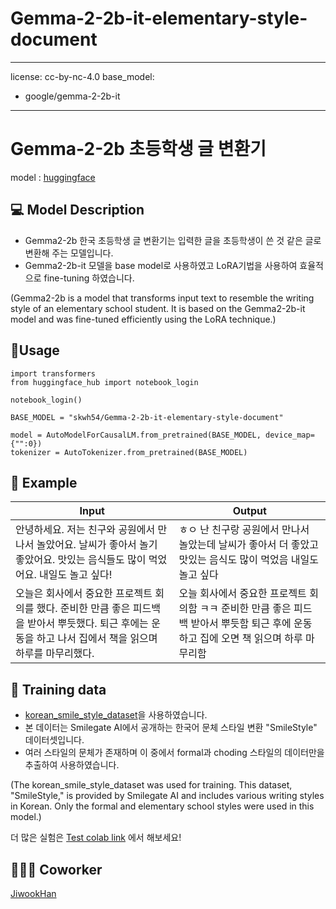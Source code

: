 # Gemma-2-2b-it-elementary-style-document

---
license: cc-by-nc-4.0
base_model:
- google/gemma-2-2b-it
---

# Gemma-2-2b 초등학생 글 변환기

model : [huggingface](https://huggingface.co/skwh54/Gemma-2-2b-it-elementary-style-document)

## 💻 Model Description
- Gemma2-2b 한국 초등학생 글 변환기는 입력한 글을 초등학생이 쓴 것 같은 글로 변환해 주는 모델입니다.
- Gemma2-2b-it 모델을 base model로 사용하였고 LoRA기법을 사용하여 효율적으로 fine-tuning 하였습니다. 

(Gemma2-2b is a model that transforms input text to resemble the writing style of an elementary school student. It is based on the Gemma2-2b-it model and was fine-tuned efficiently using the LoRA technique.)

## 🚦Usage
```
import transformers
from huggingface_hub import notebook_login

notebook_login()

BASE_MODEL = "skwh54/Gemma-2-2b-it-elementary-style-document"

model = AutoModelForCausalLM.from_pretrained(BASE_MODEL, device_map={"":0})
tokenizer = AutoTokenizer.from_pretrained(BASE_MODEL)
```

## 📂 Example
|  Input  |  Output  |
|---------|----------|
| 안녕하세요. 저는 친구와 공원에서 만나서 놀았어요. 날씨가 좋아서 놀기 좋았어요. 맛있는 음식들도 많이 먹었어요. 내일도 놀고 싶다! | ㅎㅇ 난 친구랑 공원에서 만나서 놀았는데 날씨가 좋아서 더 좋았고 맛있는 음식도 많이 먹었음 내일도 놀고 싶다 |
|오늘은 회사에서 중요한 프로젝트 회의를 했다. 준비한 만큼 좋은 피드백을 받아서 뿌듯했다. 퇴근 후에는 운동을 하고 나서 집에서 책을 읽으며 하루를 마무리했다.|오늘 회사에서 중요한 프로젝트 회의함 ㅋㅋ 준비한 만큼 좋은 피드백 받아서 뿌듯함 퇴근 후에 운동하고 집에 오면 책 읽으며 하루 마무리함|


## 📃 Training data
- [korean_smile_style_dataset](https://github.com/smilegate-ai/korean_smile_style_dataset)을 사용하였습니다.
- 본 데이터는 Smilegate AI에서 공개하는 한국어 문체 스타일 변환 "SmileStyle" 데이터셋입니다.
- 여러 스타일의 문체가 존재하며 이 중에서 formal과 choding 스타일의 데이터만을 추출하여 사용하였습니다.

(The korean_smile_style_dataset was used for training. This dataset, "SmileStyle," is provided by Smilegate AI and includes various writing styles in Korean. Only the formal and elementary school styles were used in this model.)


더 많은 실험은 [Test colab link](https://colab.research.google.com/drive/1tWEx-uwiF84N0a964Q_9fm4x9lg8d5k3?usp=sharing#scrollTo=uGRtxPNmYeKK) 에서 해보세요!

## 🏃‍♂️‍➡️ Coworker
[JiwookHan](https://huggingface.co/mreraser) 

